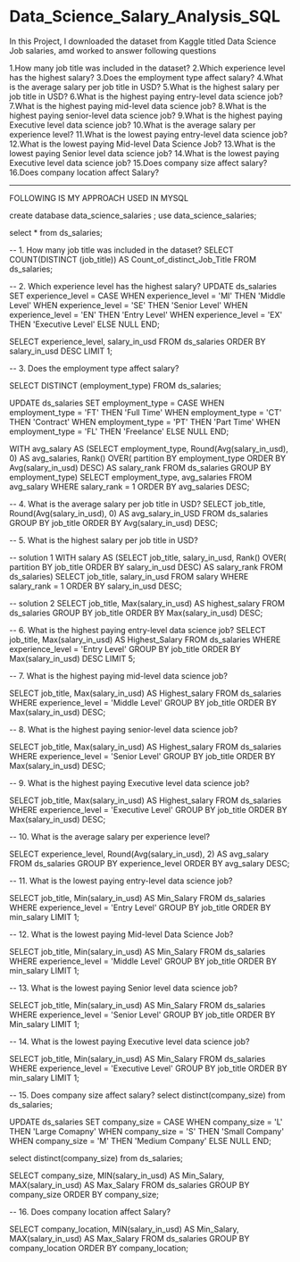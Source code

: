 # Data_Science_Salary_Analysis_SQL

In this Project, I downloaded the dataset from Kaggle titled Data Science Job salaries, amd worked to answer following questions


1.How many job title was included in the dataset?
2.Which experience level has the highest salary?
3.Does the employment type affect salary?
4.What is the average salary per job title in USD?
5.What is the highest salary per job title in USD?
6.What is the highest paying entry-level data science job?
7.What is the highest paying mid-level data science job?
8.What is the highest paying senior-level data science job?
9.What is the highest paying Executive level data science job?
10.What is the average salary per experience level?
11.What is the lowest paying entry-level data science job?
12.What is the lowest paying Mid-level Data Science Job?
13.What is the lowest paying Senior level data science job?
14.What is the lowest paying Executive level data science job?
15.Does company size affect salary?
16.Does company location affect Salary?

--------------------------------------------------------------------------------------------------------------------------------
FOLLOWING IS MY APPROACH USED IN MYSQL

create database data_science_salaries ;
use data_science_salaries;



select *
from ds_salaries;


-- 1. How many job title was included in the dataset?
SELECT 
    COUNT(DISTINCT (job_title)) AS Count_of_distinct_Job_Title
FROM
    ds_salaries;

-- 2. Which experience level has the highest salary?
UPDATE ds_salaries 
SET 
    experience_level = CASE
        WHEN experience_level = 'MI' THEN 'Middle Level'
        WHEN experience_level = 'SE' THEN 'Senior Level'
        WHEN experience_level = 'EN' THEN 'Entry Level'
        WHEN experience_level = 'EX' THEN 'Executive Level'
        ELSE NULL
    END;


SELECT 
    experience_level, salary_in_usd
FROM
    ds_salaries
ORDER BY salary_in_usd DESC
LIMIT 1;

-- 3. Does the employment type affect salary?

SELECT DISTINCT
    (employment_type)
FROM
    ds_salaries;

UPDATE ds_salaries 
SET 
    employment_type = CASE
        WHEN employment_type = 'FT' THEN 'Full Time'
        WHEN employment_type = 'CT' THEN 'Contract'
        WHEN employment_type = 'PT' THEN 'Part Time'
        WHEN employment_type = 'FL' THEN 'Freelance'
        ELSE NULL
    END;


WITH avg_salary
     AS (SELECT employment_type,
                Round(Avg(salary_in_usd), 0)          AS avg_salaries,
                Rank()
                  OVER(
                    partition BY employment_type
                    ORDER BY Avg(salary_in_usd) DESC) AS salary_rank
         FROM   ds_salaries
         GROUP  BY employment_type)
SELECT employment_type,
       avg_salaries
FROM   avg_salary
WHERE  salary_rank = 1
ORDER  BY avg_salaries DESC;

-- 4. What is the average salary per job title in USD?
SELECT job_title,
       Round(Avg(salary_in_usd), 0) AS avg_salary_in_USD
FROM   ds_salaries
GROUP  BY job_title
ORDER  BY Avg(salary_in_usd) DESC; 

-- 5. What is the highest salary per job title in USD?

-- solution 1
WITH salary
     AS (SELECT job_title,
                salary_in_usd,
                Rank()
                  OVER(
                    partition BY job_title
                    ORDER BY salary_in_usd DESC) AS salary_rank
         FROM   ds_salaries)
SELECT job_title,
       salary_in_usd
FROM   salary
WHERE  salary_rank = 1
ORDER  BY salary_in_usd DESC; 

-- solution 2
SELECT job_title,
       Max(salary_in_usd) AS highest_salary
FROM   ds_salaries
GROUP  BY job_title
ORDER  BY Max(salary_in_usd) DESC; 

-- 6. What is the highest paying entry-level data science job?
SELECT job_title,
       Max(salary_in_usd) AS Highest_Salary
FROM   ds_salaries
WHERE  experience_level = 'Entry Level'
GROUP  BY job_title
ORDER  BY Max(salary_in_usd) DESC
LIMIT  5; 

-- 7. What is the highest paying mid-level data science job?

SELECT job_title,
       Max(salary_in_usd) AS Highest_salary
FROM   ds_salaries
WHERE  experience_level = 'Middle Level'
GROUP  BY job_title
ORDER  BY Max(salary_in_usd) DESC; 

-- 8. What is the highest paying senior-level data science job?

SELECT job_title,
       Max(salary_in_usd) AS Highest_salary
FROM   ds_salaries
WHERE  experience_level = 'Senior Level'
GROUP  BY job_title
ORDER  BY Max(salary_in_usd) DESC; 

-- 9. What is the highest paying Executive level data science job?

SELECT job_title,
       Max(salary_in_usd) AS Highest_salary
FROM   ds_salaries
WHERE  experience_level = 'Executive Level'
GROUP  BY job_title
ORDER  BY Max(salary_in_usd) DESC; 

-- 10. What is the average salary per experience level?

SELECT experience_level,
       Round(Avg(salary_in_usd), 2) AS avg_salary
FROM   ds_salaries
GROUP  BY experience_level
ORDER  BY avg_salary DESC; 

-- 11. What is the lowest paying entry-level data science job?

SELECT job_title,
       Min(salary_in_usd) AS Min_Salary
FROM   ds_salaries
WHERE  experience_level = 'Entry Level'
GROUP  BY job_title
ORDER  BY min_salary
LIMIT  1; 

-- 12. What is the lowest paying Mid-level Data Science Job?

SELECT job_title,
       Min(salary_in_usd) AS Min_Salary
FROM   ds_salaries
WHERE  experience_level = 'Middle Level'
GROUP  BY job_title
ORDER  BY min_salary
LIMIT  1; 

-- 13. What is the lowest paying Senior level data science job?

SELECT job_title,
       Min(salary_in_usd) AS Min_Salary
FROM   ds_salaries
WHERE  experience_level = 'Senior Level'
GROUP  BY job_title
ORDER  BY Min_salary
LIMIT  1; 


-- 14. What is the lowest paying Executive level data science job?

SELECT job_title,
       Min(salary_in_usd) AS Min_Salary
FROM   ds_salaries
WHERE  experience_level = 'Executive Level'
GROUP  BY job_title
ORDER  BY min_salary
LIMIT  1; 

-- 15. Does company size affect salary?
select distinct(company_size)
from ds_salaries;

UPDATE ds_salaries 
SET 
    company_size = CASE
        WHEN company_size = 'L' THEN 'Large Comapny'
        WHEN company_size = 'S' THEN 'Small Company'
        WHEN company_size = 'M' THEN 'Medium Company'
        ELSE NULL
    END;

select distinct(company_size)
from ds_salaries;

SELECT 
    company_size,
    MIN(salary_in_usd) AS Min_Salary,
    MAX(salary_in_usd) AS Max_Salary
FROM
    ds_salaries
GROUP BY company_size
ORDER BY company_size;

-- 16. Does company location affect Salary?

SELECT 
    company_location,
    MIN(salary_in_usd) AS Min_Salary,
    MAX(salary_in_usd) AS Max_Salary
FROM
    ds_salaries
GROUP BY company_location
ORDER BY company_location;
